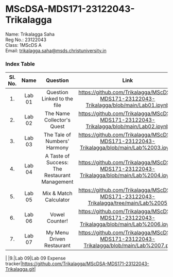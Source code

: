 # MScDSA-MDS171-23122043-Trikalagga

Name: Trikalagga Saha  
Reg No.: 23122043  
Class: 1MScDS A   
Email: trikalagga.saha@msds.christuniversity.in
### Index Table
|Sl. No.|Name|Question|Link|
|:----:|:--:|:---:|:---:|
|1.|Lab 01| Question Linked to the file| https://github.com/Trikalagga/MScDSA-MDS171-23122043-Trikalagga/blob/main/Lab01.ipynb|
|2.|Lab 02| The Name Collector's Quest | https://github.com/Trikalagga/MScDSA-MDS171-23122043-Trikalagga/blob/main/Lab02.ipynb          | 
|3.|Lab 03| The Tale of Numbers' Harmony | https://github.com/Trikalagga/MScDSA-MDS171-23122043-Trikalagga/blob/main/Lab%2003.ipynb |
|4.|Lab 04| A Taste of Success: The Restaurant Management|https://github.com/Trikalagga/MScDSA-MDS171-23122043-Trikalagga/blob/main/Lab%2004.ipynb  |
|5.|Lab 05| Mix & Match Calculator|https://github.com/Trikalagga/MScDSA-MDS171-23122043-Trikalagga/tree/main/Lab%2005   |
|6.|Lab 06|Vowel Counter! | https://github.com/Trikalagga/MScDSA-MDS171-23122043-Trikalagga/blob/main/Lab%2006.ipynb |
|7.|Lab 07|My Menu Driven Restaurant|https://github.com/Trikalagga/MScDSA-MDS171-23122043-Trikalagga/blob/main/Lab%2007.py
|
|9.|Lab 09|Lab 09 Expense tracker|https://github.com/Trikalagga/MScDSA-MDS171-23122043-Trikalagga.git|

